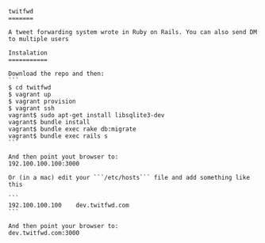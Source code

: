 	twitfwd
	=======

	A tweet forwarding system wrote in Ruby on Rails. You can also send DM to multiple users

	Instalation
	===========

	Download the repo and then:
	```
	$ cd twitfwd
	$ vagrant up
	$ vagrant provision
	$ vagrant ssh
	vagrant$ sudo apt-get install libsqlite3-dev
	vagrant$ bundle install
	vagrant$ bundle exec rake db:migrate
	vagrant$ bundle exec rails s
	```

	And then point yout browser to:
	192.100.100.100:3000

	Or (in a mac) edit your ```/etc/hosts``` file and add something like this

	```
	192.100.100.100    dev.twitfwd.com
	```

	And then point your browser to:
	dev.twitfwd.com:3000